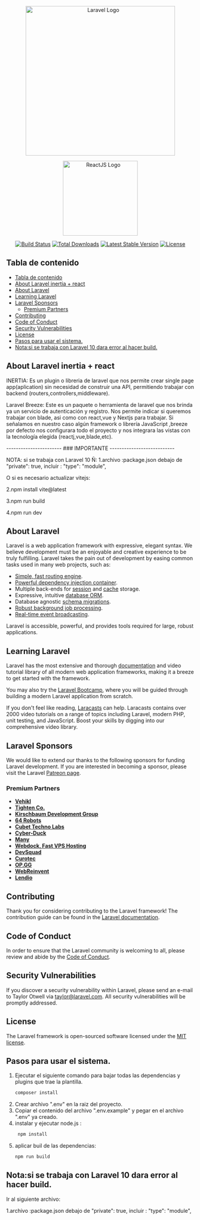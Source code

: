 <p align="center"><a href="https://laravel.com" target="_blank"><img src="https://raw.githubusercontent.com/laravel/art/master/logo-lockup/5%20SVG/2%20CMYK/1%20Full%20Color/laravel-logolockup-cmyk-red.svg" width="400" alt="Laravel Logo"></a></p>
<p align="center"><a href="https://laravel.com" target="_blank"><img src="https://cdn4.iconfinder.com/data/icons/logos-3/600/React.js_logo-512.png" width="200" alt="ReactJS Logo"></a></p>

<p align="center">
<a href="https://github.com/laravel/framework/actions"><img src="https://github.com/laravel/framework/workflows/tests/badge.svg" alt="Build Status"></a>
<a href="https://packagist.org/packages/laravel/framework"><img src="https://img.shields.io/packagist/dt/laravel/framework" alt="Total Downloads"></a>
<a href="https://packagist.org/packages/laravel/framework"><img src="https://img.shields.io/packagist/v/laravel/framework" alt="Latest Stable Version"></a>
<a href="https://packagist.org/packages/laravel/framework"><img src="https://img.shields.io/packagist/l/laravel/framework" alt="License"></a>
</p>

## Tabla de contenido
- [Tabla de contenido](#tabla-de-contenido)
- [About Laravel inertia + react](#about-laravel-inertia--react)
- [About Laravel](#about-laravel)
- [Learning Laravel](#learning-laravel)
- [Laravel Sponsors](#laravel-sponsors)
	- [Premium Partners](#premium-partners)
- [Contributing](#contributing)
- [Code of Conduct](#code-of-conduct)
- [Security Vulnerabilities](#security-vulnerabilities)
- [License](#license)
- [Pasos para usar el sistema.](#pasos-para-usar-el-sistema)
- [Nota:si se trabaja con Laravel 10 dara error al hacer build.](#notasi-se-trabaja-con-laravel-10-dara-error-al-hacer-build)


## About Laravel inertia + react
INERTIA: Es un plugin o libreria de laravel que nos permite crear single page app(aplication) sin necesidad de construir una API, permitiendo trabajar con backend (routers,controllers,middleware).

Laravel Breeze: Este es un paquete o herramienta de laravel que nos brinda ya un servicio de autenticación y registro. Nos permite  indicar si queremos trabajar con blade, asi como con react,vue y Nextjs para trabajar. Si señalamos en nuestro caso algún framework o librería JavaScript ,breeze por defecto nos configurara todo el proyecto y nos integrara las vistas con la tecnología elegida (reactj,vue,blade,etc).

----------------------- ### IMPORTANTE ---------------------------

NOTA: si se trabaja con Laravel 10 Ñ: 
	1.archivo :package.json debajo de "private": true,
    	incluir : "type": "module",
     
O si es necesario actualizar vitejs:

2.npm install vite@latest

3.npm run build

4.npm run dev

## About Laravel

Laravel is a web application framework with expressive, elegant syntax. We believe development must be an enjoyable and creative experience to be truly fulfilling. Laravel takes the pain out of development by easing common tasks used in many web projects, such as:

- [Simple, fast routing engine](https://laravel.com/docs/routing).
- [Powerful dependency injection container](https://laravel.com/docs/container).
- Multiple back-ends for [session](https://laravel.com/docs/session) and [cache](https://laravel.com/docs/cache) storage.
- Expressive, intuitive [database ORM](https://laravel.com/docs/eloquent).
- Database agnostic [schema migrations](https://laravel.com/docs/migrations).
- [Robust background job processing](https://laravel.com/docs/queues).
- [Real-time event broadcasting](https://laravel.com/docs/broadcasting).

Laravel is accessible, powerful, and provides tools required for large, robust applications.

## Learning Laravel

Laravel has the most extensive and thorough [documentation](https://laravel.com/docs) and video tutorial library of all modern web application frameworks, making it a breeze to get started with the framework.

You may also try the [Laravel Bootcamp](https://bootcamp.laravel.com), where you will be guided through building a modern Laravel application from scratch.

If you don't feel like reading, [Laracasts](https://laracasts.com) can help. Laracasts contains over 2000 video tutorials on a range of topics including Laravel, modern PHP, unit testing, and JavaScript. Boost your skills by digging into our comprehensive video library.

## Laravel Sponsors

We would like to extend our thanks to the following sponsors for funding Laravel development. If you are interested in becoming a sponsor, please visit the Laravel [Patreon page](https://patreon.com/taylorotwell).

### Premium Partners

- **[Vehikl](https://vehikl.com/)**
- **[Tighten Co.](https://tighten.co)**
- **[Kirschbaum Development Group](https://kirschbaumdevelopment.com)**
- **[64 Robots](https://64robots.com)**
- **[Cubet Techno Labs](https://cubettech.com)**
- **[Cyber-Duck](https://cyber-duck.co.uk)**
- **[Many](https://www.many.co.uk)**
- **[Webdock, Fast VPS Hosting](https://www.webdock.io/en)**
- **[DevSquad](https://devsquad.com)**
- **[Curotec](https://www.curotec.com/services/technologies/laravel/)**
- **[OP.GG](https://op.gg)**
- **[WebReinvent](https://webreinvent.com/?utm_source=laravel&utm_medium=github&utm_campaign=patreon-sponsors)**
- **[Lendio](https://lendio.com)**

## Contributing

Thank you for considering contributing to the Laravel framework! The contribution guide can be found in the [Laravel documentation](https://laravel.com/docs/contributions).

## Code of Conduct

In order to ensure that the Laravel community is welcoming to all, please review and abide by the [Code of Conduct](https://laravel.com/docs/contributions#code-of-conduct).

## Security Vulnerabilities

If you discover a security vulnerability within Laravel, please send an e-mail to Taylor Otwell via [taylor@laravel.com](mailto:taylor@laravel.com). All security vulnerabilities will be promptly addressed.

## License

The Laravel framework is open-sourced software licensed under the [MIT license](https://opensource.org/licenses/MIT).

## Pasos para usar el sistema.

1. Ejecutar el siguiente comando para bajar todas las dependencias y plugins que trae la plantilla.
   ```bash 
   composer install
2. Crear archivo ".env" en la raiz del proyecto.
3. Copiar el contenido del archivo ".env.example" y pegar en el archivo ".env" ya creado.
4. instalar y ejecutar node.js : 
   ```bash 
    npm install
5. aplicar buil de las dependencias:
   ```bash 
   npm run build

## Nota:si se trabaja con Laravel 10 dara error al hacer build.
Ir al siguiente archivo:

1.archivo :package.json debajo de "private": true, incluir : "type": "module",
